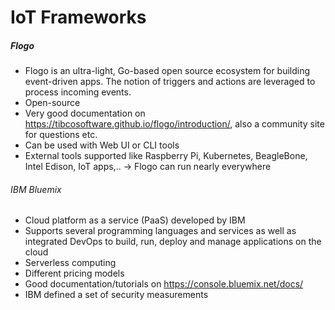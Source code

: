 # IoT Frameworks

##### Flogo
* Flogo is an ultra-light, Go-based open source ecosystem for building event-driven apps. The notion of triggers and actions are leveraged to process incoming events.
* Open-source
* Very good documentation on https://tibcosoftware.github.io/flogo/introduction/, also a community site for questions etc.
* Can be used with Web UI or CLI tools
* External tools supported like Raspberry Pi, Kubernetes, BeagleBone, Intel Edison, IoT apps,.. -> Flogo can run nearly everywhere

###### IBM Bluemix
* Cloud platform as a service (PaaS) developed by IBM
* Supports several programming languages and services as well as integrated DevOps to build, run, deploy and manage applications on the cloud
* Serverless computing
* Different pricing models
* Good documentation/tutorials on https://console.bluemix.net/docs/
* IBM defined a set of security measurements
